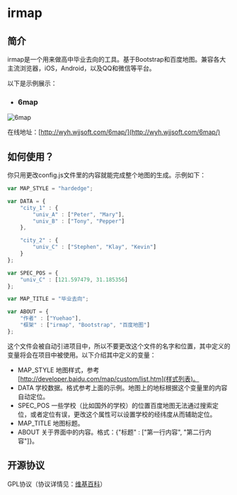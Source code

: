# irmap

## 简介

irmap是一个用来做高中毕业去向的工具。基于Bootstrap和百度地图。兼容各大主流浏览器，iOS，Android，以及QQ和微信等平台。

以下是示例展示：

- ### 6map

![6map](http://images.cnblogs.com/cnblogs_com/yorhom/731449/o_6map.png)

在线地址：[http://wyh.wjjsoft.com/6map/](http://wyh.wjjsoft.com/6map/)


## 如何使用？

你只用更改config.js文件里的内容就能完成整个地图的生成。示例如下：

```javascript
var MAP_STYLE = "hardedge";

var DATA = {
	"city_1" : {
		"univ_A" : ["Peter", "Mary"],
		"univ_B" : ["Tony", "Pepper"]
	},

	"city_2" : {
		"univ_C" : ["Stephen", "Klay", "Kevin"]
	}
};

var SPEC_POS = {
	"univ_C" : [121.597479, 31.185356]
};

var MAP_TITLE = "毕业去向";

var ABOUT = {
	"作者" : ["Yuehao"],
	"框架" : ["irmap", "Bootstrap", "百度地图"]
};
```

这个文件会被自动引进项目中，所以不要更改这个文件的名字和位置，其中定义的变量将会在项目中被使用。以下介绍其中定义的变量：

- MAP_STYLE 地图样式，参考[http://developer.baidu.com/map/custom/list.htm](样式列表)。
- DATA 学校数据。格式参考上面的示例。地图上的地标根据这个变量里的内容自动定位。
- SPEC_POS 一些学校（比如国外的学校）的位置百度地图无法通过搜索定位，或者定位有误，更改这个属性可以设置学校的经纬度从而辅助定位。
- MAP_TITLE 地图标题。
- ABOUT 关于界面中的内容。格式：{"标题" : ["第一行内容", "第二行内容"]}。

## 开源协议

GPL协议（协议详情见：[维基百科](https://en.wikipedia.org/wiki/GNU_General_Public_License)）